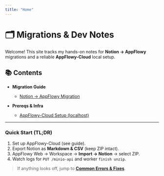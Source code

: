 ```yaml
---
title: "Home"
---
```


# 🗂️ Migrations & Dev Notes

Welcome! This site tracks my hands-on notes for **Notion → AppFlowy** migrations and a reliable **AppFlowy-Cloud** local setup.

## 📚 Contents

- **Migration Guide**
  - [Notion → AppFlowy Migration](guides/notion-to-appflowy-migration.md)

- **Prereqs & Infra**
  - [AppFlowy-Cloud Setup (localhost)](guides/appflowy-cloud-setup.md)

---

### Quick Start (TL;DR)

1) Set up AppFlowy-Cloud (see guide).  
2) Export Notion as **Markdown & CSV** (keep ZIP intact).  
3) AppFlowy Web → Workspace → **Import → Notion** → select ZIP.  
4) Watch logs for `PUT /minio-api` and worker `finish unzip`.

> If anything looks off, jump to **[Common Errors & Fixes](guides/troubleshooting.md)**.
